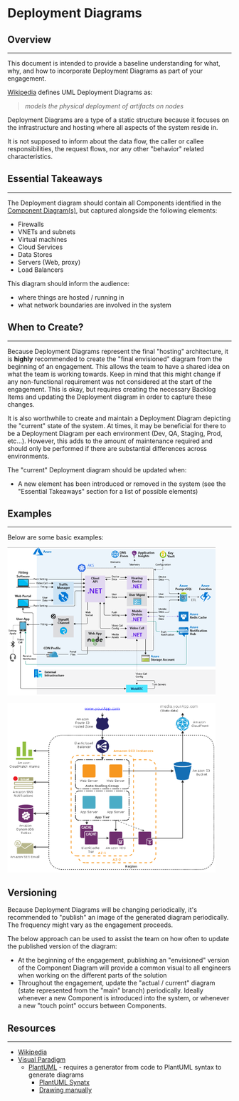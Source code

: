# Deployment Diagrams

## Overview

---

This document is intended to provide a baseline understanding for what, why, and how to incorporate Deployment Diagrams
as part of your engagement.

[Wikipedia](https://en.wikipedia.org/wiki/Deployment_diagram) defines UML Deployment Diagrams as:

 > _models the physical deployment of artifacts on nodes_

Deployment Diagrams are a type of a static structure because it focuses on the infrastructure and hosting where all aspects of the system reside in.

It is not supposed to inform about the data flow, the caller or callee responsibilities, the request flows, nor any other "behavior" related characteristics.

## Essential Takeaways

---

The Deployment diagram should contain all Components identified in the [Component Diagram(s)](./componentDiagrams.md), but captured alongside the following elements:

- Firewalls
- VNETs and subnets
- Virtual machines
- Cloud Services
- Data Stores
- Servers (Web, proxy)
- Load Balancers

This diagram should inform the audience:

- where things are hosted / running in
- what network boundaries are involved in the system

## When to Create?

---

Because Deployment Diagrams represent the final "hosting" architecture, it is **highly** recommended to create the "final envisioned" diagram from the beginning of an engagement. This allows the team to have a shared idea on what the team is working towards. Keep in mind that this might change if any non-functional requirement was not considered at the start of the engagement. This is okay, but requires creating the necessary Backlog Items and updating the Deployment diagram in order to capture these changes.

It is also worthwhile to create and maintain a Deployment Diagram depicting the "current" state of the system. At times, it may be beneficial for there to be a Deployment Diagram per each environment (Dev, QA, Staging, Prod, etc...). However, this adds to the amount of maintenance required and should only be performed if there are substantial differences across environments.

The "current" Deployment diagram should be updated when:

- A new element has been introduced or removed in the system (see the "Essential Takeaways" section for a list of possible elements)

## Examples

---

Below are some basic examples:

![image](/docs/assets/design-images/template-examples/azureDeploymentDiagram.png)

![image](/docs/assets/design-images/template-examples/deploymentDiagram.png)

## Versioning

Because Deployment Diagrams will be changing periodically, it's recommended to "publish" an image of the generated diagram periodically. The frequency might vary as the engagement proceeds.

The below approach can be used to assist the team on how often to update the published version of the diagram:

- At the beginning of the engagement, publishing an "envisioned" version of the Component Diagram will provide a common visual to all engineers when working on the different parts of the solution
- Throughout the engagement, update the "actual / current" diagram (state represented from the "main" branch) periodically. Ideally whenever a new Component is introduced into the system, or whenever a new "touch point" occurs between Components.

## Resources

---

- [Wikipedia](https://en.wikipedia.org/wiki/Deployment_diagram)
- [Visual Paradigm](https://www.visual-paradigm.com/guide/uml-unified-modeling-language/what-is-deployment-diagram/)
  - [PlantUML](https://marketplace.visualstudio.com/items?itemName=jebbs.plantuml) - requires a generator from code to PlantUML syntax to generate diagrams
    - [PlantUML Synatx](https://plantuml.com/deployment-diagram)
    - [Drawing manually](https://towardsdatascience.com/drawing-a-uml-diagram-in-the-vs-code-53c2e67deffe)
